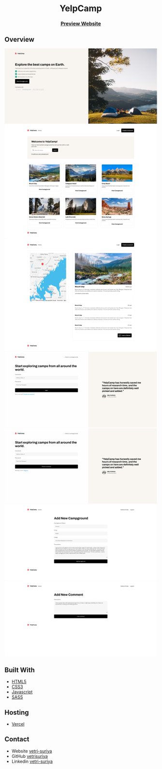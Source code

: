 <h1 align="center">YelpCamp</h1>

<div align="center">
  <h3>
    <a href="https://rvs-yelpcamp.vercel.app/">Preview Website</a>
  </h3>
</div>

## Overview

![Landing Page](./Screenshots/landing_page.png)
![Search Page](./Screenshots/search_page.png)
![Post Page](./Screenshots/post_page.png)
![Login Page](./Screenshots/signin_page.png)
![Signup Page](./Screenshots/signup_page.png)
![Campground Page](./Screenshots/add_campground_page.png) ![Comment Page](./Screenshots/add_comment_page.png)

## Built With

- [HTML5](#!)
- [CSS3](#!)
- [Javascript](#!)
- [SASS](#!)

## Hosting

- [Vercel](https://vercel.com/)

## Contact

- Website [vetri-suriya](https://vetri-suriya.web.app/)
- GitHub [vetrisuriya](https://github.com/vetrisuriya)
- Linkedin [vetri-suriya](https://www.linkedin.com/in/vetri-suriya/)